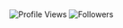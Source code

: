 <p align="center">
  <a href="https://wa.me/6285775458606"><img src="http://readme-typing-svg.herokuapp.com?color=1C71FA&center=true&vCenter=true&multiline=false&lines=A+Newbie+Programmer+Live+In+Indonesia.;Html%2C+Css%2C+Javascript." alt="">
</p>

<p align="center">
  <a href="https://wa.me/6285775458606"><img src="https://avatars.githubusercontent.com/u/87753667" alt=""></a>
</p>

<p align="left">
  <img src="https://komarev.com/ghpvc/?username=bayganzz&color=blue&style=flat-square&label=Profile+Views" alt="Profile Views" /> <img src="https://img.shields.io/github/followers/bayganzz?label=Followers" style=" float:left, margin-right:10px" alt="Followers" />
</p>

